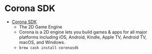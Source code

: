 # Corona SDK
- [Corona SDK](https://coronalabs.com/)
  -  The 2D Game Engine
  - Corona is a 2D engine lets you build games & apps for all major platforms including iOS, Android, Kindle, Apple TV, Android TV, macOS, and Windows.
  - `brew cask install coronasdk`
